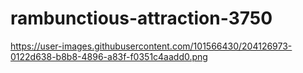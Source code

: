 # rambunctious-attraction-3750


https://user-images.githubusercontent.com/101566430/204126973-0122d638-b8b8-4896-a83f-f0351c4aadd0.png
